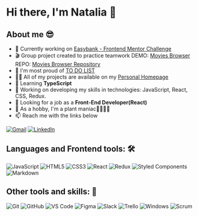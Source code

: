 # Hi there, I'm Natalia 👋

## About me 😎
* 🔭 Currently working on [Easybank - Frontend Mentor Challenge](https://maxnatalia.github.io/easybank-landing-page/)
* 🎬 Group project created to practice teamwork
      DEMO: [Movies Browser](https://maxnatalia.github.io/movies-browser/#/movies)
      REPO: [Movies Browser Repository](https://github.com/maxnatalia/movies-browser)
* 📑 I'm most proud of [TO DO LIST](https://maxnatalia.github.io/ToDoListReact/#/zadania)
* 👨‍💻 All of my projects are available on my [Personal Homepage](https://maxnatalia.github.io/personal-homepage/)
* 🌱 Learning **TypeScript**
* 🔭 Working on developing my skills in technologies: JavaScript, React, CSS, Redux.
* 👯 Looking for a job as a **Front-End Developer(React)**
* 🌴 As a hobby, I'm a plant maniac🌱🌷🌺🌵
* 📫 Reach me with the links below

[![Gmail](https://img.shields.io/badge/-GMAIL-D14836?style=for-the-badge&logo=gmail&logoColor=white)](mailto:nataliamazur1988@gmail.com)
[![LinkedIn](https://img.shields.io/badge/-LINKEDIN-0077B5?style=for-the-badge&logo=linkedin&logoColor=white)](https://www.linkedin.com/in/natalia-mazur-%C5%BCurek-136a35254/)

## Languages and Frontend tools: 🛠 

![JavaScript](https://img.shields.io/badge/-JavaScript-%23F7DF1C?style=flat-square&logo=javascript&logoColor=000000&labelColor=%23F7DF1C)
![HTML5](https://img.shields.io/badge/-HTML5-%23E44D27?style=flat-square&logo=html5&logoColor=ffffff)
![CSS3](https://img.shields.io/badge/-CSS3-%231572B6?style=flat-square&logo=css3)
![React](https://img.shields.io/badge/-React-61DAFB?style=flat-square&logo=react&logoColor=ffffff)
![Redux](https://img.shields.io/badge/redux-%23593d88.svg?style=flat-square&logo=redux&logoColor=white)
![Styled Components](https://img.shields.io/badge/styled--components-DB7093?style=flat-square&logo=styled-components&logoColor=white)
![Markdown](https://img.shields.io/badge/-Markdown-000000?style=flat-square&logo=markdown)

## Other tools and skills: 💪

![Git](https://img.shields.io/badge/-Git-%23F05032?style=flat-square&logo=git&logoColor=%23ffffff)
![GitHub](https://img.shields.io/badge/-GitHub-181717?style=flat-square&logo=github)
![VS Code](http://img.shields.io/badge/-VS%20Code-007ACC?style=flat-square&logo=visual-studio-code&logoColor=ffffff)
![Figma](https://img.shields.io/badge/figma-%23F24E1E.svg?style=flat-square&logo=figma&logoColor=white)
![Slack](https://img.shields.io/badge/Slack-4A154B?style=flat-square&logo=slack&logoColor=white)
![Trello](https://img.shields.io/badge/Trello-%23026AA7.svg?style=flat-square&logo=Trello&logoColor=white)
![Windows](http://img.shields.io/badge/-Windows-0078D6?style=flat-square&logo=windows&logoColor=ffffff)
![Scrum](https://img.shields.io/badge/-Scrum-325EDC?style=flat-square&logo=Scrum)


